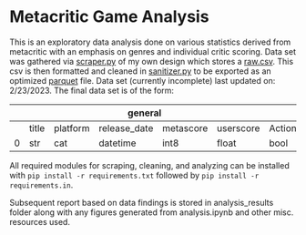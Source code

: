 # Metacritic Game Analysis
This is an exploratory data analysis done on various statistics derived from metacritic with an emphasis on genres and individual critic scoring.
Data set was gathered via [scraper.py](https://github.com/kevinramirez723/metacritic-game-analysis/blob/main/scripts/scraper.py) of my own design which stores a [raw.csv](https://github.com/kevinramirez723/metacritic-game-analysis/blob/main/data/raw.csv).
This csv is then formatted and cleaned in [sanitizer.py](https://github.com/kevinramirez723/metacritic-game-analysis/blob/main/scripts/sanitizer.py) to be exported as an optimized [parquet](https://github.com/kevinramirez723/metacritic-game-analysis/blob/main/data/refined.parquet) file.
Data set (currently incomplete) last updated on: 2/23/2023.
The final data set is of the form:

<table class="tg">
<thead>
  <tr>
    <th class="tg-0lax"></th>
    <th class="tg-c3ow" colspan="5">general</th>
    <th class="tg-baqh" colspan="3">genres</th>
    <th class="tg-baqh" colspan="3">critics</th>
  </tr>
</thead>
<tbody>
  <tr>
    <td class="tg-0lax"></td>
    <td class="tg-c3ow">title</td>
    <td class="tg-c3ow">platform</td>
    <td class="tg-c3ow">release_date</td>
    <td class="tg-c3ow">metascore</td>
    <td class="tg-c3ow">userscore</td>
    <td class="tg-0lax">Action</td>
    <td class="tg-baqh">...</td>
    <td class="tg-0lax">Fantasy</td>
    <td class="tg-0lax">Gameshark</td>
    <td class="tg-baqh">...</td>
    <td class="tg-0lax">Eurogamer</td>
  </tr>
  <tr>
    <td class="tg-0lax">0</td>
    <td class="tg-baqh">str</td>
    <td class="tg-baqh">cat</td>
    <td class="tg-baqh">datetime</td>
    <td class="tg-baqh">int8</td>
    <td class="tg-baqh">float</td>
    <td class="tg-baqh">bool</td>
    <td class="tg-0lax"></td>
    <td class="tg-baqh">bool</td>
    <td class="tg-baqh">int8</td>
    <td class="tg-0lax"></td>
    <td class="tg-baqh">int8</td>
  </tr>
</tbody>
</table>

All required modules for scraping, cleaning, and analyzing can be installed with `pip install -r requirements.txt` followed by 
`pip install -r requirements.in`.

Subsequent report based on data findings is stored in analysis_results folder along with any figures generated from analysis.ipynb and other misc. resources used.
